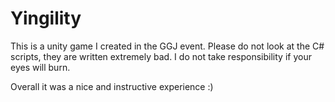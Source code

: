 # Yingility

This is a unity game I created in the GGJ event. Please do not look at the C# scripts, they are written extremely bad. 
I do not take responsibility if your eyes will burn.

Overall it was a nice and instructive experience :)
